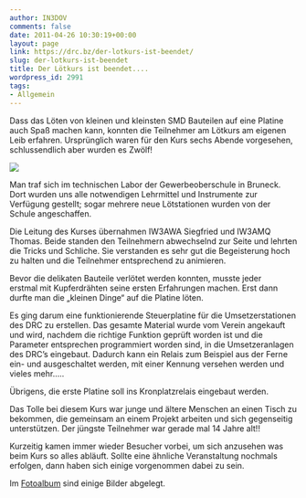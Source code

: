```yaml
---
author: IN3DOV
comments: false
date: 2011-04-26 10:30:19+00:00
layout: page
link: https://drc.bz/der-lotkurs-ist-beendet/
slug: der-lotkurs-ist-beendet
title: Der Lötkurs ist beendet....
wordpress_id: 2991
tags:
- Allgemein
---
```


Dass das Löten von kleinen und kleinsten SMD Bauteilen auf eine Platine auch Spaß machen kann, konnten die Teilnehmer am Lötkurs am eigenen Leib erfahren. Ursprünglich waren für den Kurs sechs Abende vorgesehen, schlussendlich aber wurden es Zwölf!




[![](https://drc.bz/wp-content/uploads/2011/04/P4140048-300x225.jpg)](https://drc.bz/wp-content/uploads/2011/04/P4140048.jpg)




Man traf sich im technischen Labor der Gewerbeoberschule in Bruneck. Dort wurden uns alle notwendigen Lehrmittel und Instrumente zur Verfügung gestellt; sogar mehrere neue Lötstationen wurden von der Schule angeschaffen.




Die Leitung des Kurses übernahmen IW3AWA Siegfried und IW3AMQ Thomas. Beide standen den Teilnehmern abwechselnd zur Seite und lehrten die Tricks und Schliche. Sie verstanden es sehr gut die Begeisterung hoch zu halten und die Teilnehmer entsprechend zu animieren.




Bevor die delikaten Bauteile verlötet werden konnten, musste jeder erstmal mit Kupferdrähten seine ersten Erfahrungen machen. Erst dann durfte man die „kleinen Dinge“ auf die Platine löten.   




Es ging darum eine funktionierende Steuerplatine für die Umsetzerstationen des DRC zu erstellen. Das gesamte Material wurde vom Verein angekauft und wird, nachdem die richtige Funktion geprüft worden ist und die Parameter entsprechen programmiert worden sind, in die Umsetzeranlagen des DRC’s eingebaut. Dadurch kann ein Relais zum Beispiel aus der Ferne ein- und ausgeschaltet werden, mit einer Kennung versehen werden und vieles mehr…..




Übrigens, die erste Platine soll ins Kronplatzrelais eingebaut werden.




Das Tolle bei diesem Kurs war junge und ältere Menschen an einen Tisch zu bekommen, die gemeinsam an einem Projekt arbeiten und sich gegenseitig unterstützen. Der jüngste Teilnehmer war gerade mal 14 Jahre alt!!




Kurzeitig kamen immer wieder Besucher vorbei, um sich anzusehen was beim Kurs so alles abläuft. Sollte eine ähnliche Veranstaltung nochmals erfolgen, dann haben sich einige vorgenommen dabei zu sein.




Im [Fotoalbum](http://drc.bz/pics/main.php?g2_itemId=2989&g2_page=2) sind einige Bilder abgelegt.
